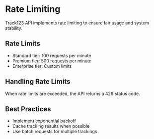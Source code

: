 # Rate Limiting

Track123 API implements rate limiting to ensure fair usage and system stability.

## Rate Limits

- Standard tier: 100 requests per minute
- Premium tier: 500 requests per minute
- Enterprise tier: Custom limits

## Handling Rate Limits

When rate limits are exceeded, the API returns a 429 status code.

## Best Practices

- Implement exponential backoff
- Cache tracking results when possible
- Use batch requests for multiple trackings